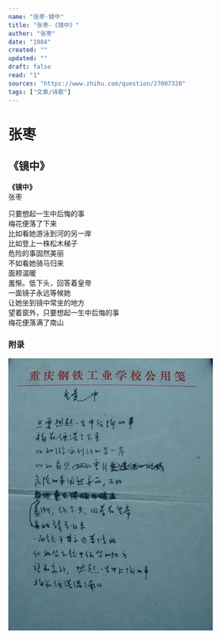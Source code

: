 ```yaml
---
name: "张枣-镜中"
title: "张枣-《镜中》"
author: "张枣"
date: "1984"
created: ""
updated: ""
draft: false
read: "1"
sources: "https://www.zhihu.com/question/27007320"
tags: ["文章/诗歌"]
---
```



# 张枣

## 《镜中》

**《镜中》**  
张枣  

只要想起一生中后悔的事  
梅花便落了下来  
比如看她游泳到河的另一岸  
比如登上一株松木梯子  
危险的事固然美丽  
不如看她骑马归来  
面颊温暖  
羞惭。低下头，回答着皇帝  
一面镜子永远等候她  
让她坐到镜中常坐的地方  
望着窗外，只要想起一生中后悔的事  
梅花便落满了南山  

### 附录

![镜中](../images/zhangzhao-jingzhong.webp)

